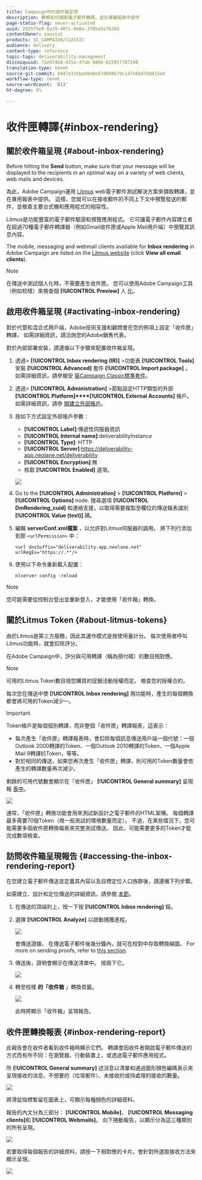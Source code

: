 ```yaml
---
title: Campaign中的收件箱呈現
description: 瞭解如何擷取電子郵件轉譯，並在專屬報表中提供
page-status-flag: never-activated
uuid: 2025f5e9-8a19-407c-9e0a-378ba5a76208
contentOwner: sauviat
products: SG_CAMPAIGN/CLASSIC
audience: delivery
content-type: reference
topic-tags: deliverability-management
discoiquuid: 72e974b8-415a-47ab-9804-b15957787198
translation-type: tm+mt
source-git-commit: b447e316bed8e0e87d608679c147e6bd7b0815eb
workflow-type: tm+mt
source-wordcount: '813'
ht-degree: 8%

---
```



# 收件匣轉譯{#inbox-rendering}

## 關於收件箱呈現 {#about-inbox-rendering}

Before hitting the **Send** button, make sure that your message will be displayed to the recipients in an optimal way on a variety of web clients, web mails and devices.

為此，Adobe Campaign運用 [Litmus](https://litmus.com/email-testing) web電子郵件測試解決方案來擷取轉譯，並在專用報表中提供。 這樣，您就可以在接收郵件的不同上下文中預覽發送的郵件，並檢查主要台式機和應用程式的相容性。

Litmus是功能豐富的電子郵件驗證和預覽應用程式。 它可讓電子郵件內容建立者在超過70種電子郵件轉譯器（例如Gmail收件匣或Apple Mail用戶端）中預覽其訊息內容。

The mobile, messaging and webmail clients available for **Inbox rendering** in Adobe Campaign are listed on the [Litmus website](https://litmus.com/email-testing) (click **View all email clients**).

>[!NOTE]
>
>在傳送中測試個人化時，不需要產生收件匣。 您可以使用Adobe Campaign工具（例如校樣）來檢查個 **[!UICONTROL Preview]** 人 [化](../../delivery/using/steps-validating-the-delivery.md#sending-a-proof)。

## 啟用收件箱呈現 {#activating-inbox-rendering}

對於代管和混合式用戶端，Adobe技術支援和顧問會在您的例項上設定「收件匣」轉譯。 如需詳細資訊，請洽詢您的Adobe銷售代表。

對於內部部署安裝，請遵循以下步驟來配置收件箱呈現。

1. 透過> **[!UICONTROL Inbox rendering (IR)]** >功能表 **[!UICONTROL Tools]** 安裝 **[!UICONTROL Advanced]** 套件 **[!UICONTROL Import package]** 。 如需詳細資訊，請參閱安 [裝Campaign Classic標準套件](../../installation/using/installing-campaign-standard-packages.md)。
1. 透過> **[!UICONTROL Administration]** >節點設定HTTP類型的外部 **[!UICONTROL Platform]****[!UICONTROL External Accounts]** 帳戶。 如需詳細資訊，請參 [閱建立外部帳戶](../../platform/using/external-accounts.md#creating-an-external-account)。
1. 按如下方式設定外部帳戶參數：
   * **[!UICONTROL Label]**:傳遞性伺服器資訊
   * **[!UICONTROL Internal name]**:deliverabilityInstance
   * **[!UICONTROL Type]**: HTTP
   * **[!UICONTROL Server]**:https://deliverability-app.neolane.net/deliverability
   * **[!UICONTROL Encryption]**:無
   * 核取 **[!UICONTROL Enabled]** 選項。

   ![](assets/s_tn_inbox_rendering_external-account.png)

1. Go to the **[!UICONTROL Administration]** > **[!UICONTROL Platform]** > **[!UICONTROL Options]** node. 搜尋選項 **[!UICONTROL DmRendering_cuid]** 和連絡支援，以取得需要複製至欄位的傳送報表識別 **[!UICONTROL Value (text)]** 碼。
1. 編輯 **serverConf.xml檔案** ，以允許對Litmus伺服器的調用。 將下列行添加到節 `<urlPermission>` 中：

   ```
   <url dnsSuffix="deliverability-app.neolane.net" urlRegEx="https://.*"/>
   ```

1. 使用以下命令重新載入配置：

   ```
   nlserver config -reload
   ```

>[!NOTE]
>
>您可能需要從控制台登出並重新登入，才能使用「收件箱」轉換。

## 關於Litmus Token {#about-litmus-tokens}

由於Litmus是第三方服務，因此其運作模式是按使用量計分。 每次使用者呼叫Litmus功能時，就會扣除評分。

在Adobe Campaign中，評分與可用轉譯（稱為預付碼）的數目相對應。

>[!NOTE]
>
>可用的Litmus Token數目視您購買的促銷活動授權而定。 檢查您的授權合約。

每次您在傳送中使 **[!UICONTROL Inbox rendering]** 用功能時，產生的每個轉換都會將可用的Token減少一。

>[!IMPORTANT]
>
>Token帳戶是每個個別轉譯，而非整個「收件匣」轉譯報表，這表示：
>
>* 每次產生「收件匣」轉譯報表時，會扣除每個訊息傳送用戶端一個代號：一個Outlook 2000轉譯的Token、一個Outlook 2010轉譯的Token、一個Apple Mail 9轉譯的Token，等等。
>* 對於相同的傳送，如果您再次產生「收件匣」轉譯，則可用的Token數量會依產生的轉譯數量再次減少。

>



剩餘的可用代號數會顯示在「收件匣」 **[!UICONTROL General summary]** 呈現報 [表中](#inbox-rendering-report)。

![](assets/s_tn_inbox_rendering_tokens.png)

通常，「收件匣」轉換功能會用來測試新設計之電子郵件的HTML架構。 每個轉譯最多需要70個Token（視一般測試的環境數量而定）。 不過，在某些情況下，您可能需要多個收件匣轉換報表來完整測試傳送。 因此，可能需要更多的Token才能完成數項檢查。

## 訪問收件箱呈現報告 {#accessing-the-inbox-rendering-report}

在您建立電子郵件傳送並定義其內容以及目標定位人口族群後，請遵循下列步驟。

如需建立、設計和定位傳送的詳細資訊，請參閱 [本節](../../delivery/using/about-email-channel.md)。

1. 在傳送的頂端列上，按一下按 **[!UICONTROL Inbox rendering]** 鈕。
1. 選擇 **[!UICONTROL Analyze]** 以啟動捕獲進程。

   ![](assets/s_tn_inbox_rendering_button.png)

   會傳送證據。 在傳送電子郵件後幾分鐘內，就可在校對中存取轉換縮圖。 For more on sending proofs, refer to [this section](../../delivery/using/steps-validating-the-delivery.md#sending-a-proof).

1. 傳送後，證明會顯示在傳送清單中。 按兩下它。

   ![](assets/s_tn_inbox_rendering_delivery_list.png)

1. 轉至校樣 **的「收件箱** 」轉換頁籤。

   ![](assets/s_tn_inbox_rendering_tab.png)

   此時將顯示「收件箱」呈現報告。

## 收件匣轉換報表 {#inbox-rendering-report}

此報告會在收件者看到收件箱時顯示它們。 轉譯會因收件者開啟電子郵件傳送的方式而有所不同：在瀏覽器、行動裝置上，或透過電子郵件應用程式。

所 **[!UICONTROL General summary]** 述消息以清單和通過圖形顏色編碼表示來呈現接收的消息、不想要的（垃圾郵件）、未接收的或待處理的接收的數量。

![](assets/s_tn_inbox_rendering_summary.png)

將滑鼠指標暫留在圖表上，可顯示每種顏色的詳細資料。

報告的內文分為三部分： **[!UICONTROL Mobile]**、 **[!UICONTROL Messaging clients]**&#x200B;和 **[!UICONTROL Webmails]**。 向下捲動報告，以顯示分為這三種類別的所有呈現。

![](assets/s_tn_inbox_rendering_report.png)

若要取得每個報告的詳細資料，請按一下相對應的卡片。會針對所選取接收方法來顯示呈現。

![](assets/s_tn_inbox_rendering_example.png)
